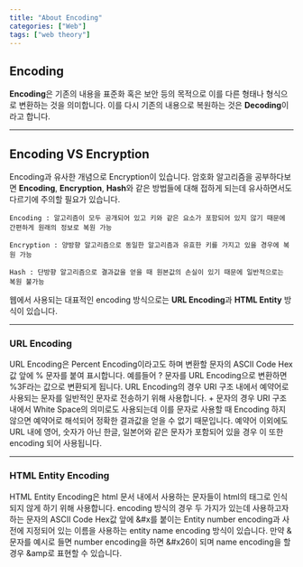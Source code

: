 ```yaml
---
title: "About Encoding"
categories: ["Web"]
tags: ["web theory"]
---
```


Encoding
--------

**Encoding**은 기존의 내용을 표준화 혹은 보안 등의 목적으로 이를 다른 형태나 형식으로 변환하는 것을 의미합니다. 이를 다시 기존의 내용으로 복원하는 것은 **Decoding**이라고 합니다.

* * *

## Encoding VS Encryption

Encoding과 유사한 개념으로 Encryption이 있습니다. 암호화 알고리즘을 공부하다보면 **Encoding**, **Encryption**, **Hash**와 같은 방법들에 대해 접하게 되는데 유사하면서도 다르기에 주의할 필요가 있습니다.

```
Encoding : 알고리즘이 모두 공개되어 있고 키와 같은 요소가 포함되어 있지 않기 때문에 간편하게 원래의 정보로 복원 가능

Encryption : 양방향 알고리즘으로 동일한 알고리즘과 유효한 키를 가지고 있을 경우에 복원 가능

Hash : 단방향 알고리즘으로 결과값을 얻을 때 원본값의 손실이 있기 때문에 일반적으로는 복원 불가능

```

웹에서 사용되는 대표적인 encoding 방식으로는 **URL Encoding**과 **HTML Entity** 방식이 있습니다.

* * *

### **URL Encoding**

URL Encoding은 Percent Encoding이라고도 하며 변환할 문자의 ASCII Code Hex값 앞에 % 문자를 붙여 표시합니다. 예를들어 ? 문자를 URL Encoding으로 변환하면 %3F라는 값으로 변환되게 됩니다.
URL Encoding의 경우 URI 구조 내에서 예약어로 사용되는 문자를 일반적인 문자로 전송하기 위해 사용합니다. + 문자의 경우 URI 구조 내에서 White Space의 의미로도 사용되는데 이를 문자로 사용할 때 Encoding 하지 않으면 예약어로 해석되어 정확한 결과값을 얻을 수 없기 때문입니다.
예약어 이외에도 URL 내에 영어, 숫자가 아닌 한글, 일본어와 같은 문자가 포함되어 있을 경우 이 또한 encoding 되어 사용됩니다.

* * *

### **HTML Entity Encoding**

HTML Entity Encoding은 html 문서 내에서 사용하는 문자들이 html의 태그로 인식되지 않게 하기 위해 사용합니다.
 encoding 방식의 경우 두 가지가 있는데 사용하고자 하는 문자의 ASCII Code Hex값 앞에 &#x를 붙이는 Entity number encoding과 사전에 지정되어 있는 이름을 사용하는 entity name encoding 방식이 있습니다. 만약 & 문자를 예시로 들면 number encoding을 하면 &#x26이 되며 name encoding을 할 경우 &amp로 표현할 수 있습니다.
